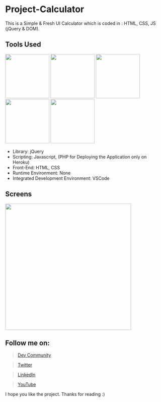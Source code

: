 # Project-Calculator
This is a Simple & Fresh UI Calculator which is coded in : HTML, CSS, JS (jQuery &amp; DOM).

## Tools Used
<p align="left">
<img height="140" width="140" src="https://ps.w.org/display-php-version/assets/icon-256x256.png?rev=2075378">
<img height="140" width="140" src="https://www.w3.org/html/logo/downloads/HTML5_Logo_256.png">
<img height="140" width="140" src="https://logodix.com/logo/470309.png">
<img height="140" width="140" src="https://upload.wikimedia.org/wikipedia/commons/6/6a/JavaScript-logo.png">
<img height="140" width="140" src="https://code.visualstudio.com/assets/apple-touch-icon.png">
</p>

* Library: jQuery
* Scripting: Javascript, (PHP for Deploying the Application only on Heroku)
* Front-End: HTML, CSS
* Runtime Environment: None
* Integrated Development Environment: VSCode

## Screens
<p align="left">
<img height="400" width="400" src="https://user-images.githubusercontent.com/76626529/149655855-3606f6c8-87bf-47c6-bafd-ad07c918d0b1.png">
</p>

## Follow me on:
> [Dev Community](https://dev.to/ayushkanduri)

> [Twitter](https://twitter.com/ayush_codes)
 
> [LinkedIn](https://www.linkedin.com/in/ayushkanduri/)

> [YouTube](https://www.youtube.com/channel/UC6c1ajC_2jF7wQp7Y13t2bg)

I hope you like the project. Thanks for reading :)
